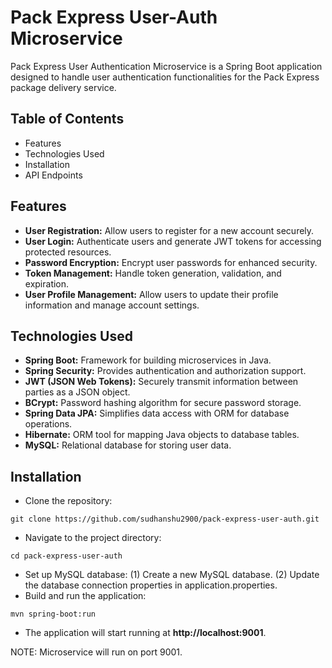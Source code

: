 # Pack Express User-Auth Microservice

Pack Express User Authentication Microservice is a Spring Boot application designed to handle user authentication functionalities for the Pack Express package delivery service.

## Table of Contents

* Features
* Technologies Used
* Installation
* API Endpoints

## Features

* **User Registration:** Allow users to register for a new account securely.
* **User Login:** Authenticate users and generate JWT tokens for accessing protected resources.
* **Password Encryption:** Encrypt user passwords for enhanced security.
* **Token Management:** Handle token generation, validation, and expiration.
* **User Profile Management:** Allow users to update their profile information and manage account settings.

## Technologies Used

* **Spring Boot:** Framework for building microservices in Java.
* **Spring Security:** Provides authentication and authorization support.
* **JWT (JSON Web Tokens):** Securely transmit information between parties as a JSON object.
* **BCrypt:** Password hashing algorithm for secure password storage.
* **Spring Data JPA:** Simplifies data access with ORM for database operations.
* **Hibernate:** ORM tool for mapping Java objects to database tables.
* **MySQL:** Relational database for storing user data.

## Installation

* Clone the repository:
```
git clone https://github.com/sudhanshu2900/pack-express-user-auth.git
```
* Navigate to the project directory:
```
cd pack-express-user-auth
```
* Set up MySQL database:
  (1) Create a new MySQL database.
  (2) Update the database connection properties in application.properties.
* Build and run the application:
```
mvn spring-boot:run
```
* The application will start running at **http://localhost:9001**.

NOTE: Microservice will run on port 9001.
